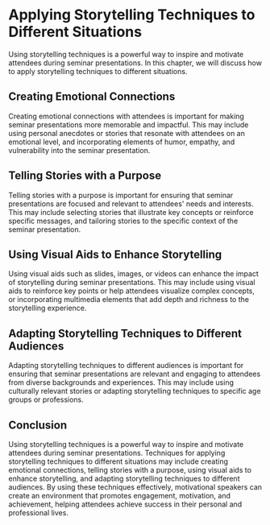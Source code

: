 # Applying Storytelling Techniques to Different Situations

Using storytelling techniques is a powerful way to inspire and motivate attendees during seminar presentations. In this chapter, we will discuss how to apply storytelling techniques to different situations.

Creating Emotional Connections
------------------------------

Creating emotional connections with attendees is important for making seminar presentations more memorable and impactful. This may include using personal anecdotes or stories that resonate with attendees on an emotional level, and incorporating elements of humor, empathy, and vulnerability into the seminar presentation.

Telling Stories with a Purpose
------------------------------

Telling stories with a purpose is important for ensuring that seminar presentations are focused and relevant to attendees' needs and interests. This may include selecting stories that illustrate key concepts or reinforce specific messages, and tailoring stories to the specific context of the seminar presentation.

Using Visual Aids to Enhance Storytelling
-----------------------------------------

Using visual aids such as slides, images, or videos can enhance the impact of storytelling during seminar presentations. This may include using visual aids to reinforce key points or help attendees visualize complex concepts, or incorporating multimedia elements that add depth and richness to the storytelling experience.

Adapting Storytelling Techniques to Different Audiences
-------------------------------------------------------

Adapting storytelling techniques to different audiences is important for ensuring that seminar presentations are relevant and engaging to attendees from diverse backgrounds and experiences. This may include using culturally relevant stories or adapting storytelling techniques to specific age groups or professions.

Conclusion
----------

Using storytelling techniques is a powerful way to inspire and motivate attendees during seminar presentations. Techniques for applying storytelling techniques to different situations may include creating emotional connections, telling stories with a purpose, using visual aids to enhance storytelling, and adapting storytelling techniques to different audiences. By using these techniques effectively, motivational speakers can create an environment that promotes engagement, motivation, and achievement, helping attendees achieve success in their personal and professional lives.
